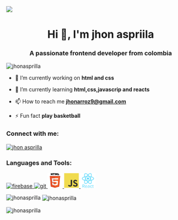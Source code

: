 <img src="https://envato-shoebox-0.imgix.net/e9a8/bf7e-f3f8-40a5-bfe8-67224417005e/4H1A8205.jpg?auto=compress%2Cformat&fit=max&mark=https%3A%2F%2Felements-assets.envato.com%2Fstatic%2Fwatermark2.png&markalign=center%2Cmiddle&markalpha=18&w=1000&s=1e1fc900eeea32468847838b56ce2335" >
<h1 align="center">Hi 👋, I'm jhon aspriila</h1>
<h3 align="center">A passionate frontend developer from colombia</h3>

<p align="left"> <img src="https://komarev.com/ghpvc/?username=jhonasprilla&label=Profile%20views&color=0e75b6&style=flat" alt="jhonasprilla" /> </p>

- 🔭 I’m currently working on **html and css**

- 🌱 I’m currently learning **html,css,javascrip and reacts**

- 📫 How to reach me **jhonarroz9@gmail.com**

- ⚡ Fun fact **play basketball**

<h3 align="left">Connect with me:</h3>
<p align="left">
<a href="https://fb.com/jhon asprilla" target="blank"><img align="center" src="https://raw.githubusercontent.com/rahuldkjain/github-profile-readme-generator/master/src/images/icons/Social/facebook.svg" alt="jhon asprilla" height="30" width="40" /></a>
</p>

<h3 align="left">Languages and Tools:</h3>
<p align="left"> <a href="https://firebase.google.com/" target="_blank" rel="noreferrer"> <img src="https://www.vectorlogo.zone/logos/firebase/firebase-icon.svg" alt="firebase" width="40" height="40"/> </a> <a href="https://git-scm.com/" target="_blank" rel="noreferrer"> <img src="https://www.vectorlogo.zone/logos/git-scm/git-scm-icon.svg" alt="git" width="40" height="40"/> </a> <a href="https://www.w3.org/html/" target="_blank" rel="noreferrer"> <img src="https://raw.githubusercontent.com/devicons/devicon/master/icons/html5/html5-original-wordmark.svg" alt="html5" width="40" height="40"/> </a> <a href="https://developer.mozilla.org/en-US/docs/Web/JavaScript" target="_blank" rel="noreferrer"> <img src="https://raw.githubusercontent.com/devicons/devicon/master/icons/javascript/javascript-original.svg" alt="javascript" width="40" height="40"/> </a> <a href="https://reactjs.org/" target="_blank" rel="noreferrer"> <img src="https://raw.githubusercontent.com/devicons/devicon/master/icons/react/react-original-wordmark.svg" alt="react" width="40" height="40"/> </a> </p>

<p><img align="left" src="https://github-readme-stats.vercel.app/api/top-langs?username=jhonasprilla&show_icons=true&locale=en&layout=compact" alt="jhonasprilla" /></p>

<p>&nbsp;<img align="center" src="https://github-readme-stats.vercel.app/api?username=jhonasprilla&show_icons=true&locale=en" alt="jhonasprilla" /></p>

<p><img align="center" src="https://github-readme-streak-stats.herokuapp.com/?user=jhonasprilla&" alt="jhonasprilla" /></p>


